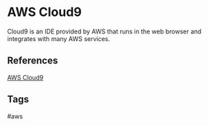 # AWS Cloud9

Cloud9 is an IDE provided by AWS that runs in the web browser and integrates with many AWS services.  

## References
[AWS Cloud9](https://aws.amazon.com/cloud9/)

## Tags
#aws
